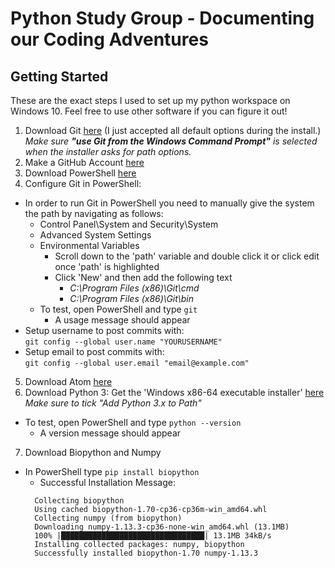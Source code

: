 # Python Study Group - Documenting our Coding Adventures
## Getting Started
These are the exact steps I used to set up my python workspace on Windows 10. Feel free to use other software if you can figure it out! 
1. Download Git [here](https://git-scm.com/downloads) (I just accepted all default options during the install.)  
_Make sure **"use Git from the Windows Command Prompt"** is selected when the installer asks for path options._
2. Make a GitHub Account [here](https://github.com/)  
3. Download PowerShell [here](https://github.com/powershell/powershell#get-powershell)  
4. Configure Git in PowerShell:  
* In order to run Git in PowerShell you need to manually give the system the path by navigating as follows:  
  * Control Panel\System and Security\System
  * Advanced System Settings
  * Environmental Variables
    * Scroll down to the 'path' variable and double click it or click edit once 'path' is highlighted
    * Click 'New' and then add the following text 
      * _C:\Program Files (x86)\Git\cmd_  
      * _C:\Program Files (x86)\Git\bin_
  * To test, open PowerShell and type `git`
    * A usage message should appear
* Setup username to post commits with:  
 `git config --global user.name "YOURUSERNAME"`
* Setup email to post commits with:  
`git config --global user.email "email@example.com"`
5. Download Atom [here](https://atom.io/)
6. Download Python 3: Get the 'Windows x86-64 executable installer' [here](https://www.python.org/downloads/windows/)  
_Make sure to tick "Add Python 3.x to Path"_  
* To test, open PowerShell and type `python --version`
  * A version message should appear
7. Download Biopython and Numpy  
* In PowerShell type `pip install biopython`
  * Successful Installation Message: 
  ~~~~ 
    Collecting biopython
    Using cached biopython-1.70-cp36-cp36m-win_amd64.whl
    Collecting numpy (from biopython)
    Downloading numpy-1.13.3-cp36-none-win_amd64.whl (13.1MB)
    100% |████████████████████████████████| 13.1MB 34kB/s
    Installing collected packages: numpy, biopython
    Successfully installed biopython-1.70 numpy-1.13.3
  ~~~~
